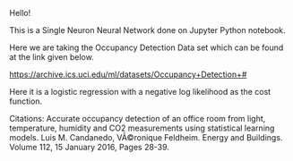 Hello!

This is a Single Neuron Neural Network done on Jupyter Python notebook.

Here we are taking the Occupancy Detection Data set which can be found at the link given below.

https://archive.ics.uci.edu/ml/datasets/Occupancy+Detection+#

Here it is  a logistic regression with a negative log likelihood as the cost function.

Citations:
Accurate occupancy detection of an office room from light, temperature, humidity and CO2 measurements using statistical learning models. Luis M. Candanedo, VÃ©ronique Feldheim. Energy and Buildings. Volume 112, 15 January 2016, Pages 28-39. 

